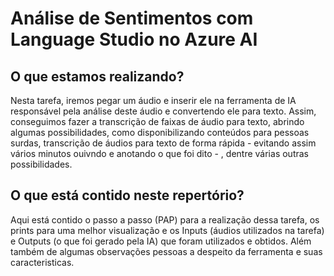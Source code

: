 # Análise de Sentimentos com Language Studio no Azure AI
## O que estamos realizando?
Nesta tarefa, iremos pegar um áudio e inserir ele na ferramenta de IA responsável pela análise deste áudio e convertendo ele para texto. Assim, conseguimos fazer a transcrição de faixas de áudio para texto, abrindo algumas possibilidades, como disponibilizando conteúdos para pessoas surdas, transcrição de áudios para texto de forma rápida - evitando assim vários minutos ouivndo e anotando o que foi dito - , dentre várias outras possibilidades.
## O que está contido neste repertório? 
Aqui está contido o passo a passo (PAP) para a realização dessa tarefa, os prints para uma melhor visualização e os Inputs (áudios utilizados na tarefa) e Outputs (o que foi gerado pela IA) que foram utilizados e obtidos. Além também de algumas observações pessoas a despeito da ferramenta e suas caracteristicas.
